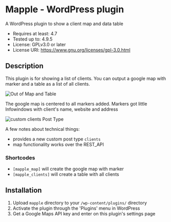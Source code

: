# Mapple - WordPress plugin
A WordPress plugin to show a client map and data table

* Requires at least: 4.7
* Tested up to: 4.9.5
* License: GPLv3.0 or later
* License URI: https://www.gnu.org/licenses/gpl-3.0.html

## Description

This plugin is for showing a list of clients. 
You can output a google map with marker and a table as a list of all clients.

![Out of Map and Table](/../screenshots/screenshots/fe-output.jpg?raw=true "Out of Map and Table on the Front End")

The google map is centered to all markers added. Markers got little Infowindows with client's name, website and address

![custom clients Post Type](/../screenshots/screenshots/be-post.jpg?raw=true "New custom clients Post Type with address autocompletion")

A few notes about technical things:

*   provides a new custom post type `clients`
*   map functionality works over the REST_API

### Shortcodes

* `[mapple_map]` will create the google map with marker
* `[mapple_clients]` will create a table with all clients

## Installation

1. Upload `mapple` directory to your `/wp-content/plugins/` directory
2. Activate the plugin through the 'Plugins' menu in WordPress
3. Get a Google Maps API key and enter on this plugin's settings page
